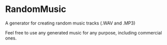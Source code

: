 # RandomMusic
A generator for creating random music tracks (.WAV and .MP3)

Feel free to use any generated music for any purpose, including commercial ones.
